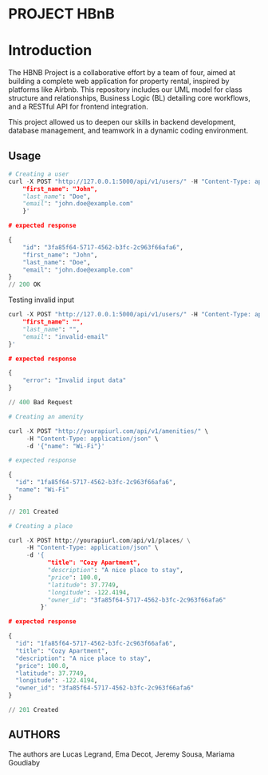 # PROJECT HBnB

# Introduction

The HBNB Project is a collaborative effort by a team of four, aimed at building a complete web application for property rental, inspired by platforms like Airbnb. This repository includes our UML model for class structure and relationships, Business Logic (BL) detailing core workflows, and a RESTful API for frontend integration.

This project allowed us to deepen our skills in backend development, database management, and teamwork in a dynamic coding environment.


## Usage

```python
# Creating a user
curl -X POST "http://127.0.0.1:5000/api/v1/users/" -H "Content-Type: application/json" -d '{
    "first_name": "John",
    "last_name": "Doe",
    "email": "john.doe@example.com"
    }'

# expected response

{
    "id": "3fa85f64-5717-4562-b3fc-2c963f66afa6",
    "first_name": "John",
    "last_name": "Doe",
    "email": "john.doe@example.com"
}
// 200 OK
```
Testing invalid input

```python
curl -X POST "http://127.0.0.1:5000/api/v1/users/" -H "Content-Type: application/json" -d '{
    "first_name": "",
    "last_name": "",
    "email": "invalid-email"
}'

# expected response

{
    "error": "Invalid input data"
}

// 400 Bad Request
```


```python
# Creating an amenity

curl -X POST "http://yourapiurl.com/api/v1/amenities/" \
     -H "Content-Type: application/json" \
     -d '{"name": "Wi-Fi"}'

# expected response

{
  "id": "1fa85f64-5717-4562-b3fc-2c963f66afa6",
  "name": "Wi-Fi"
}

// 201 Created
```

```python
# Creating a place

curl -X POST http://yourapiurl.com/api/v1/places/ \
     -H "Content-Type: application/json" \
     -d '{
           "title": "Cozy Apartment",
           "description": "A nice place to stay",
           "price": 100.0,
           "latitude": 37.7749,
           "longitude": -122.4194,
           "owner_id": "3fa85f64-5717-4562-b3fc-2c963f66afa6"
         }'

# expected response

{
  "id": "1fa85f64-5717-4562-b3fc-2c963f66afa6",
  "title": "Cozy Apartment",
  "description": "A nice place to stay",
  "price": 100.0,
  "latitude": 37.7749,
  "longitude": -122.4194,
  "owner_id": "3fa85f64-5717-4562-b3fc-2c963f66afa6"
}

// 201 Created
```

## AUTHORS

The authors are Lucas Legrand, Ema Decot, Jeremy Sousa, Mariama Goudiaby
